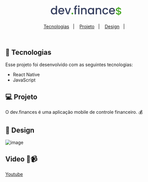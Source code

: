 <h1 align="center">
  <img alt="dev.finances" title="dev.finances" src="https://github.com/lucaslegramante/projeto-react-native/blob/376f0b81244b20c3789ec173ad21039564cc1748/projeto-react-final/logo.svg" width="220px" />
</h1>

<p align="center">
  <a href="#-tecnologias">Tecnologias</a>&nbsp;&nbsp;&nbsp;|&nbsp;&nbsp;&nbsp;
  <a href="#-projeto">Projeto</a>&nbsp;&nbsp;&nbsp;|&nbsp;&nbsp;&nbsp;
  <a href="#-design">Design</a>&nbsp;&nbsp;&nbsp;|&nbsp;&nbsp;&nbsp;
</p>

<br>


## 🚀 Tecnologias

Esse projeto foi desenvolvido com as seguintes tecnologias:

- React Native
- JavaScript

## 💻 Projeto

O dev.finances é uma aplicação mobile de controle financeiro. 💰

## 📱 Design
![image](https://user-images.githubusercontent.com/33455461/169938587-d02fccbb-817f-43b5-8f00-6981d399e6ba.png)

## Video 🎥📹
[Youtube](https://www.youtube.com/shorts/Yamw7hSzYsk)
